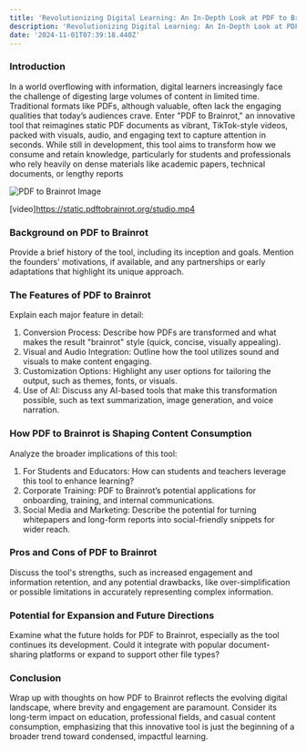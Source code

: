 ```yaml
---
title: 'Revolutionizing Digital Learning: An In-Depth Look at PDF to Brainrot'
description: 'Revolutionizing Digital Learning: An In-Depth Look at PDF to Brainrot AI'
date: '2024-11-01T07:39:18.440Z'
---
```

### Introduction

In a world overflowing with information, digital learners increasingly face the challenge of digesting large volumes of content in limited time. Traditional formats like PDFs, although valuable, often lack the engaging qualities that today’s audiences crave. Enter "PDF to Brainrot," an innovative tool that reimagines static PDF documents as vibrant, TikTok-style videos, packed with visuals, audio, and engaging text to capture attention in seconds. While still in development, this tool aims to transform how we consume and retain knowledge, particularly for students and professionals who rely heavily on dense materials like academic papers, technical documents, or lengthy reports​

![PDF to Brainrot Image](https://duckfiles.oss-cn-qingdao.aliyuncs.com/eleduck/image/b3d67a20-5655-4529-9f3f-07868a391f8d.png)

[video]https://static.pdftobrainrot.org/studio.mp4

### Background on PDF to Brainrot

Provide a brief history of the tool, including its inception and goals. Mention the founders' motivations, if available, and any partnerships or early adaptations that highlight its unique approach.

### The Features of PDF to Brainrot

Explain each major feature in detail:
1. Conversion Process: Describe how PDFs are transformed and what makes the result "brainrot" style (quick, concise, visually appealing).
2. Visual and Audio Integration: Outline how the tool utilizes sound and visuals to make content engaging.
3. Customization Options: Highlight any user options for tailoring the output, such as themes, fonts, or visuals.
4. Use of AI: Discuss any AI-based tools that make this transformation possible, such as text summarization, image generation, and voice narration.

### How PDF to Brainrot is Shaping Content Consumption

Analyze the broader implications of this tool:
1. For Students and Educators: How can students and teachers leverage this tool to enhance learning?
2. Corporate Training: PDF to Brainrot’s potential applications for onboarding, training, and internal communications.
3. Social Media and Marketing: Describe the potential for turning whitepapers and long-form reports into social-friendly snippets for wider reach.

### Pros and Cons of PDF to Brainrot

Discuss the tool's strengths, such as increased engagement and information retention, and any potential drawbacks, like over-simplification or possible limitations in accurately representing complex information.

### Potential for Expansion and Future Directions

Examine what the future holds for PDF to Brainrot, especially as the tool continues its development. Could it integrate with popular document-sharing platforms or expand to support other file types?

### Conclusion

Wrap up with thoughts on how PDF to Brainrot reflects the evolving digital landscape, where brevity and engagement are paramount. Consider its long-term impact on education, professional fields, and casual content consumption, emphasizing that this innovative tool is just the beginning of a broader trend toward condensed, impactful learning.
